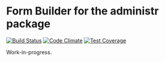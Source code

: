 # Form Builder for the administr package

[![Build Status](https://travis-ci.org/administrcms/form.svg?branch=master)](https://travis-ci.org/administrcms/form)
[![Code Climate](https://codeclimate.com/github/administrcms/form/badges/gpa.svg)](https://codeclimate.com/github/administrcms/form)
[![Test Coverage](https://codeclimate.com/github/administrcms/form/badges/coverage.svg)](https://codeclimate.com/github/administrcms/form/coverage)

Work-in-progress.